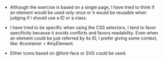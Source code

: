 * Although the exercise is based on a single page, I have tried to think if an element would be used only once or it would be reusable when judging if I should use a ID or a class.

* I have tried to be specific when using the CSS selectors, I tend to favor specificity because it avoids conflicts and favors readability. Even when an element could be just referred by its ID, I prefer giving some context,  like: #container > #myElement.

* Either icons based on @font-face or SVG could be used.
